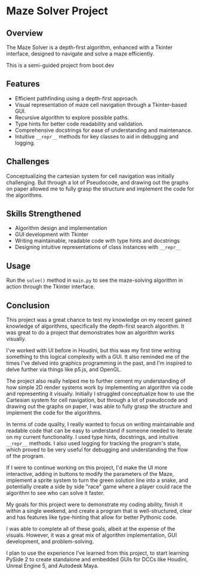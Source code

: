 # Maze Solver Project

## Overview

The Maze Solver is a depth-first algorithm, enhanced with a Tkinter interface, designed to navigate and solve a maze efficiently.

This is a semi-guided project from boot.dev

## Features

- Efficient pathfinding using a depth-first approach.
- Visual representation of maze cell navigation through a Tkinter-based GUI.
- Recursive algorithm to explore possible paths.
- Type hints for better code readability and validation.
- Comprehensive docstrings for ease of understanding and maintenance.
- Intuitive `__repr__` methods for key classes to aid in debugging and logging.

## Challenges

Conceptualizing the cartesian system for cell navigation was initially challenging. But through a lot of Pseudocode, and drawing out the graphs on paper allowed me to fully grasp the structure and implement the code for the algorithms.

## Skills Strengthened

- Algorithm design and implementation
- GUI development with Tkinter
- Writing maintainable, readable code with type hints and docstrings
- Designing intuitive representations of class instances with `__repr__`

## Usage

Run the `solve()` method in `main.py` to see the maze-solving algorithm in action through the Tkinter interface.

## Conclusion

This project was a great chance to test my knowledge on my recent gained knowledge of algorithms, specifically the depth-first search algorithm. It was great to do a project that demonstrates how an algorithm works visually.

I've worked with UI before in Houdini, but this was my first time writing something to this logical complexity with a GUI. It also reminded me of the times I've delved into graphics programming in the past, and I'm inspired to delve further via things like p5.js, and OpenGL.

The project also really helped me to further cement my understanding of how simple 2D render systems work by implementing an algorithm via code and representing it visually. Initially I struggled conceptualize how to use the Cartesian system for cell navigation, but through a lot of pseudocode and drawing out the graphs on paper, I was able to fully grasp the structure and implement the code for the algorithms.

In terms of code quality, I really wanted to focus on writing maintainable and readable code that can be easy to understand if someone needed to iterate on my current functionality. I used type hints, docstrings, and intuitive `__repr__` methods. I also used logging for tracking the program's state, which proved to be very useful for debugging and understanding the flow of the program.

If I were to continue working on this project, I'd make the UI more interactive, adding in buttons to modify the parameters of the Maze, implement a sprite system to turn the green solution line into a snake, and potentially create a side by side "race" game where a player could race the algorithm to see who can solve it faster.

My goals for this project were to demonstrate my coding ability, finish it within a single weekend, and create a program that is well-structured, clear and has features like type-hinting that allow for better Pythonic code. 

I was able to complete all of these goals, albeit at the expense of the visuals. However, it was a great mix of algorithm implementation, GUI development, and problem-solving.

I plan to use the experience I've learned from this project, to start learning PySide 2 to create standalone and embedded GUIs for DCCs like Houdini, Unreal Engine 5, and Autodesk Maya.
